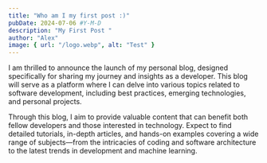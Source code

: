 ```yaml
---
title: "Who am I my first post :)"
pubDate: 2024-07-06 #Y-M-D
description: "My First Post "
author: "Alex"
image: { url: "/logo.webp", alt: "Test" }
---
```


I am thrilled to announce the launch of my personal blog, designed specifically for sharing my journey and insights as a developer. This blog will serve as a platform where I can delve into various topics related to software development, including best practices, emerging technologies, and personal projects.

Through this blog, I aim to provide valuable content that can benefit both fellow developers and those interested in technology. Expect to find detailed tutorials, in-depth articles, and hands-on examples covering a wide range of subjects—from the intricacies of coding and software architecture to the latest trends in development and machine learning.